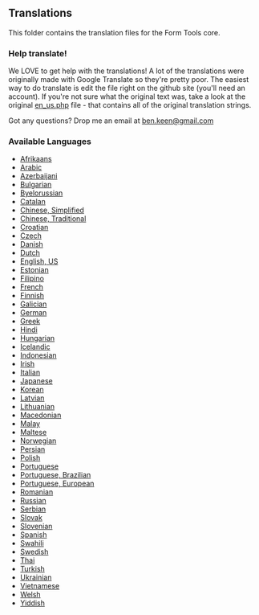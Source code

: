 ## Translations

This folder contains the translation files for the Form Tools core.

### Help translate! 

We LOVE to get help with the translations! A lot of the translations were originally made with Google Translate so 
they're pretty poor. The easiest way to do translate is edit the file right on the github site (you'll need an account). If 
you're not sure what the original text was, take a look at the original [en_us.php](en_us.php) file - that contains 
all of the original translation strings. 

Got any questions? Drop me an email at [ben.keen@gmail.com](mailto:ben.keen@gmail.com)


### Available Languages

- [Afrikaans](af.php)
- [Arabic](ar.php)
- [Azerbaijani](af.php)
- [Bulgarian](bg.php)
- [Byelorussian](be.php)
- [Catalan](ca.php)
- [Chinese, Simplified](zh_cn.php)
- [Chinese, Traditional](zh_tw.php)
- [Croatian](hr.php)
- [Czech](cs.php)
- [Danish](da.php)
- [Dutch](nl.php)
- [English, US](en_us.php)
- [Estonian](et.php)
- [Filipino](tl.php)
- [French](fr.php)
- [Finnish](fi.php)
- [Galician](gl.php)
- [German](de.php)
- [Greek](el.php)
- [Hindi](hi.php)
- [Hungarian](hu.php)
- [Icelandic](is.php)
- [Indonesian](id.php)
- [Irish](ga.php)
- [Italian](it.php)
- [Japanese](ja.php)
- [Korean](ko.php)
- [Latvian](la.php)
- [Lithuanian](lt.php)
- [Macedonian](mk.php)
- [Malay](ms.php)
- [Maltese](mt.php)
- [Norwegian](no.php)
- [Persian](fa.php)
- [Polish](po.php)
- [Portuguese](pt.php)
- [Portuguese, Brazilian](pt_br.php)
- [Portuguese, European](pt_eu.php)
- [Romanian](ro.php)
- [Russian](ru.php)
- [Serbian](sr.php)
- [Slovak](sk.php)
- [Slovenian](sl.php)
- [Spanish](es.php)
- [Swahili](sw.php)
- [Swedish](sv.php)
- [Thai](th.php)
- [Turkish](tr.php)
- [Ukrainian](uk.php)
- [Vietnamese](vi.php)
- [Welsh](cy.php)
- [Yiddish](yi.php)

